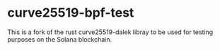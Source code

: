 # curve25519-bpf-test

This is a fork of the rust curve25519-dalek libray to be used for testing
purposes on the Solana blockchain.

